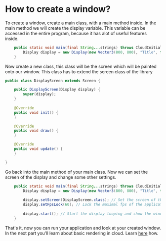 # How to create a window?
To create a window, create a main class, with a main method inside. In the main method we will create the display variable.
This variable can be accessed in the entire program, because it has alot of useful features inside.
```java
	public static void main(final String...strings) throws CloudInitializeException, CloudCreateException {
		Display display = new Display(new Vector3(800, 800), "Title", false, false);
	}
```

Now create a new class, this class will be the screen which will be painted onto our window.
This class has to extend the screen class of the library
```java
public class DisplayScreen extends Screen {

	public DisplayScreen(Display display) {
		super(display);
	}
	
	@Override
	public void init() {
	}

	@Override
	public void draw() {
	}

	@Override
	public void update() {
	}

}
```

Go back into the main method of your main class.
Now we can set the screen of the display and change some other settings.
```java
	public static void main(final String...strings) throws CloudInitializeException, CloudCreateException {
		Display display = new Display(new Vector3(800, 800), "Title", false, false); // Create a window 800x800 pixels of size not in fullscreen mode and not resizeable
		
		display.setScreen(DisplayScreen.class); // Set the screen of the display
		display.setFpsLock(60); // Lock the maximal fps of the application to 60
		
		display.start(); // Start the display looping and show the window
	}
```
That's it, now you can run your application and look at your created window.
In the next part you'll learn about basic rendering in cloud. Learn [here]() how.